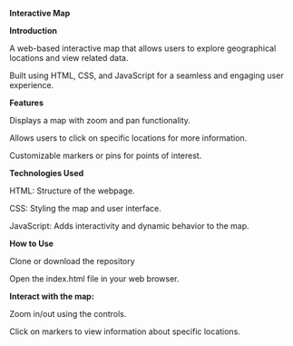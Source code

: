 **Interactive Map**

**Introduction**

A web-based interactive map that allows users to explore geographical locations and view related data.

Built using HTML, CSS, and JavaScript for a seamless and engaging user experience.

**Features**

Displays a map with zoom and pan functionality.

Allows users to click on specific locations for more information.

Customizable markers or pins for points of interest.

**Technologies Used**

HTML: Structure of the webpage.

CSS: Styling the map and user interface.

JavaScript: Adds interactivity and dynamic behavior to the map.


**How to Use**

Clone or download the repository

Open the index.html file in your web browser.

**Interact with the map:**

Zoom in/out using the controls.

Click on markers to view information about specific locations.
